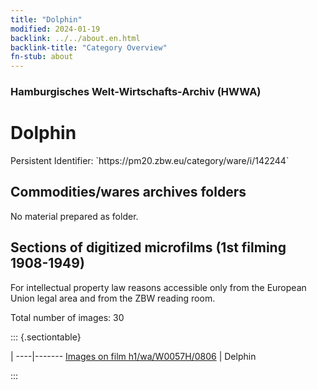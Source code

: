 ```yaml
---
title: "Dolphin"
modified: 2024-01-19
backlink: ../../about.en.html
backlink-title: "Category Overview"
fn-stub: about
---
```


### Hamburgisches Welt-Wirtschafts-Archiv (HWWA)

# Dolphin

<div class="hint">Persistent Identifier: `https://pm20.zbw.eu/category/ware/i/142244`</div>







## Commodities/wares archives folders





No material prepared as folder.



<a id="filmsections" />

## Sections of digitized microfilms (1st filming 1908-1949)

<p>For intellectual property law reasons accessible only from the European Union legal area and from the ZBW reading room.</p>



<p>Total number of images: 30</p>




::: {.sectiontable}

 | 
----|-------
<a class="btn" href="https://pm20.zbw.eu/film/h1/wa/W0057H/0806" rel="nofollow">Images on film h1/wa/W0057H/0806</a> | Delphin


:::
















